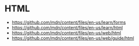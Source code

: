 # HTML

+ https://github.com/mdn/content/files/en-us/learn/forms
+ https://github.com/mdn/content/files/en-us/learn/html
+ https://github.com/mdn/content/files/en-us/web/html
+ https://github.com/mdn/content/files/en-us/web/guide/html




